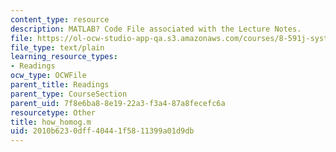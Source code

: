 ```yaml
---
content_type: resource
description: MATLAB? Code File associated with the Lecture Notes.
file: https://ol-ocw-studio-app-qa.s3.amazonaws.com/courses/8-591j-systems-biology-fall-2004/2010b6230dff40441f5811399a01d9db_how_homog.m
file_type: text/plain
learning_resource_types:
- Readings
ocw_type: OCWFile
parent_title: Readings
parent_type: CourseSection
parent_uid: 7f8e6ba8-8e19-22a3-f3a4-87a8fecefc6a
resourcetype: Other
title: how_homog.m
uid: 2010b623-0dff-4044-1f58-11399a01d9db
---
```

